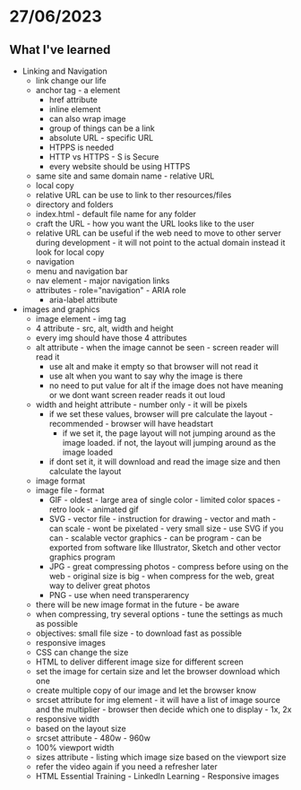 # 27/06/2023

## What I've learned
- Linking and Navigation
    - link change our life
    - anchor tag - a element
        - href attribute
        - inline element
        - can also wrap image
        - group of things can be a link
        - absolute URL - specific URL
        - HTPPS is needed
        - HTTP vs HTTPS - S is Secure
        - every website should be using HTTPS
    - same site and same domain name - relative URL
    - local copy
    - relative URL can be use to link to ther resources/files
    - directory and folders
    - index.html - default file name for any folder
    - craft the URL - how you want the URL looks like to the user
    - relative URL can be useful if the web need to move to other server during development - it will not point to the actual domain instead it look for local copy
    - navigation
    - menu and navigation bar
    - nav element - major navigation links
    - attributes - role="navigation" - ARIA role
        - aria-label attribute
- images and graphics
    - image element - img tag
    - 4 attribute - src, alt, width and height
    - every img should have those 4 attributes
    - alt attribute - when the image cannot be seen - screen reader will read it
        - use alt and make it empty so that browser will not read it
        - use alt when you want to say why the image is there
        - no need to put value for alt if the image does not have meaning or we dont want screen reader reads it out loud
    - width and height attribute - number only - it will be pixels
        - if we set these values, browser will pre calculate the layout - recommended - browser will have headstart
            - if we set it, the page layout will not jumping around as the image loaded. if not, the layout will jumping around as the image loaded
        - if dont set it, it will download and read the image size and then calculate the layout
    - image format
    - image file - format
        - GIF - oldest - large area of single color - limited color spaces - retro look - animated gif
        - SVG - vector file - instruction for drawing - vector and math - can scale - wont be pixelated - very small size - use SVG if you can - scalable vector graphics - can be program - can be exported from software like Illustrator, Sketch and other vector graphics program
        - JPG - great compressing photos - compress before using on the web - original size is big - when compress for the web, great way to deliver great photos
        - PNG - use when need transperarency
    - there will be new image format in the future - be aware
    - when compressing, try several options - tune the settings as much as possible
    - objectives: small file size - to download fast as possible
    - responsive images
    - CSS can change the size
    - HTML to deliver different image size for different screen
    - set the image for certain size and let the browser download which one
    - create multiple copy of our image and let the browser know
    - srcset attribute for img element - it will have a list of image source and the multiplier - browser then decide which one to display - 1x, 2x
    - responsive width
    - based on the layout size
    - srcset attribute - 480w - 960w
    - 100% viewport width
    - sizes attribute - listing which image size based on the viewport size
    - refer the video again if you need a refresher later
    - HTML Essential Training - LinkedIn Learning - Responsive images


